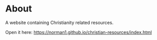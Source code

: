 # About

A website containing Christianity related resources.

Open it here: https://norman1.github.io/christian-resources/index.html
